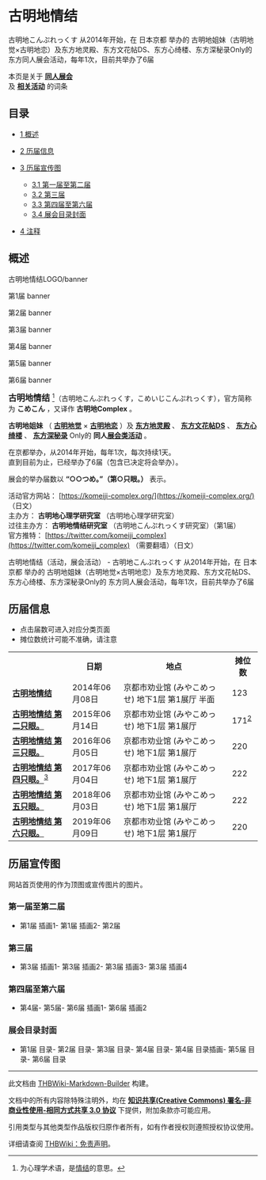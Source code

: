 # 古明地情结

<!-- source html: G:\repos\THBWiki-Markdown-Builder\THBWikiMarkdown\Temp\main\d\df\ns0%3A%E5%8F%A4%E6%98%8E%E5%9C%B0%E6%83%85%E7%BB%93.html -->

古明地こんぷれっくす 从2014年开始，在 日本京都 举办的 古明地姐妹（古明地觉×古明地恋）及东方地灵殿、东方文花帖DS、东方心绮楼、东方深秘录Only的 东方同人展会活动，每年1次，目前共举办了6届

本页是关于 **[同人展会](./同人展会.md#展会类活动)**   
及 **[相关活动](./相关活动.md)** 的词条

## 目录

- [1 概述](#概述)
- [2 历届信息](#历届信息)
- [3 历届宣传图](#历届宣传图)

  - [3.1 第一届至第二届](#第一届至第二届)
  - [3.2 第三届](#第三届)
  - [3.3 第四届至第六届](#第四届至第六届)
  - [3.4 展会目录封面](#展会目录封面)



- [4 注释](#注释)





## 概述



  
古明地情结LOGO/banner
  


[](./文件-古明地情结banner1.png.md)

第1届 banner


[](./文件-古明地情结banner2.png.md)
第2届 banner


[](./文件-古明地情结banner3.png.md)
第3届 banner


[](./文件-古明地情结banner4.png.md)
第4届 banner


[](./文件-古明地情结banner5.png.md)
第5届 banner


[](./文件-古明地情结banner6.png.md)
第6届 banner




  
<big> **古明地情结** </big>[^cite_note-1]（古明地こんぷれっくす，こめいじこんぷれっくす），官方简称为 **こめこん** ，又译作 **古明地Complex** 。  
  
  
  
  
 **古明地姐妹** （ **[古明地觉](./古明地觉.md)** × **[古明地恋](./古明地恋.md)** ）及 **[东方地灵殿](./东方地灵殿.md)** 、 **[东方文花帖DS](./东方文花帖DS.md)** 、 **[东方心绮楼](./东方心绮楼.md)** 、 **[东方深秘录](./东方深秘录.md)** Only的 **同人[展会类活动](./展会类活动.md#展会类活动)** 。  
  
在京都举办，从2014年开始，每年1次，每次持续1天。  
直到目前为止，已经举办了6届（包含已决定将会举办）。  
  
展会的举办届数以 **“○○つめ。”（第○只眼。）** 表示。  
  
  
  
  
活动官方网站： [https://komeiji-complex.org/](https://komeiji-complex.org/) （日文）  
主办方： **古明地心理学研究室** （古明地心理学研究室）  
过往主办方： **古明地情结研究室** （古明地こんぷれっくす研究室）（第1届）  
官方推特： [https://twitter.com/komeiji_complex](https://twitter.com/komeiji_complex) （需要翻墙）（日文）  
  
古明地情结（活动，展会活动） - 古明地こんぷれっくす 从2014年开始，在 日本京都 举办的 古明地姐妹（古明地觉×古明地恋）及东方地灵殿、东方文花帖DS、东方心绮楼、东方深秘录Only的 东方同人展会活动，每年1次，目前共举办了6届

## 历届信息
- 点击届数可进入对应分类页面
- 摊位数统计可能不准确，请注意


<table>
<tbody><tr><th> </th><th>日期</th><th>地点</th><th>摊位数</th></tr>
<tr><td id="1"><b><a href="/展会作品列表?e=%E5%8F%A4%E6%98%8E%E5%9C%B0%E6%83%85%E7%BB%93%231">古明地情结</a></b></td><td id="ev-1">2014年06月08日</td><td>京都市劝业馆 (みやこめっせ) 地下1层 第1展厅 半面</td><td>123</td></tr>
<tr><td id="2"><b><a href="/展会作品列表?e=%E5%8F%A4%E6%98%8E%E5%9C%B0%E6%83%85%E7%BB%93%232">古明地情结 第二只眼。</a></b></td><td id="ev-2">2015年06月14日</td><td>京都市劝业馆 (みやこめっせ) 地下1层 第1展厅</td><td>171<sup id="cite_ref-2" class="reference"><a href="#cite_note-2">2</a></sup></td></tr>
<tr><td id="3"><b><a href="/展会作品列表?e=%E5%8F%A4%E6%98%8E%E5%9C%B0%E6%83%85%E7%BB%93%233">古明地情结 第三只眼。</a></b></td><td id="ev-3">2016年06月05日</td><td>京都市劝业馆 (みやこめっせ) 地下1层 第1展厅</td><td>220</td></tr>
<tr><td id="4"><b><a href="/展会作品列表?e=%E5%8F%A4%E6%98%8E%E5%9C%B0%E6%83%85%E7%BB%93%234">古明地情结 第四只眼。</a></b><sup id="cite_ref-3" class="reference"><a href="#cite_note-3">3</a></sup></td><td id="ev-4">2017年06月04日</td><td>京都市劝业馆 (みやこめっせ) 地下1层 第1展厅</td><td>222</td></tr>
<tr><td id="5"><b><a href="/展会作品列表?e=%E5%8F%A4%E6%98%8E%E5%9C%B0%E6%83%85%E7%BB%93%235">古明地情结 第五只眼。</a></b></td><td id="ev-5">2018年06月03日</td><td>京都市劝业馆 (みやこめっせ) 地下1层 第1展厅</td><td>222</td></tr>
<tr><td id="6"><b><a href="/展会作品列表?e=%E5%8F%A4%E6%98%8E%E5%9C%B0%E6%83%85%E7%BB%93%236">古明地情结 第六只眼。</a></b></td><td id="ev-6">2019年06月09日</td><td>京都市劝业馆 (みやこめっせ) 地下1层 第1展厅</td><td>220</td></tr>
</tbody></table>



## 历届宣传图
  
网站首页使用的作为顶图或宣传图片的图片。
  


### 第一届至第二届
- [](./文件-古明地情结1插画1.png.md)第1届 插画1- [](./文件-古明地情结1插画2.png.md)第1届 插画2- [](./文件-古明地情结2.png.md)第2届


### 第三届
- [](./文件-古明地情结3插画1.png.md)第3届 插画1- [](./文件-古明地情结3插画2.jpg.md)第3届 插画2- [](./文件-古明地情结3插画3.jpg.md)第3届 插画3- [](./文件-古明地情结3插画4.jpg.md)第3届 插画4


### 第四届至第六届
- [](./文件-古明地情结4.jpg.md)第4届- [](./文件-古明地情结5.png.md)第5届- [](./文件-古明地情结6.png.md)第6届 插画1- [](./文件-古明地情结6插画2.png.md)第6届 插画2


### 展会目录封面
- [](./文件-古明地情结目录1.png.md)第1届 目录- [](./文件-古明地情结目录2.jpg.md)第2届 目录- [](./文件-古明地情结目录3.jpeg.md)第3届 目录- [](./文件-古明地情结目录4.jpg.md)第4届 目录- [](./文件-古明地情结目录4插画.png.md)第4届 目录插画- [](./文件-古明地情结目录5.jpg.md)第5届 目录- [](./文件-古明地情结6.png.md)第6届 目录


[^cite_note-1]: 为心理学术语，是[情结](https://zh.wikipedia.org/wiki/情结)的意思。

  
  






---

此文档由 [THBWiki-Markdown-Builder](https://github.com/Delsin-Yu/THBWiki-Markdown-Builder) 构建。

文档中的所有内容除特殊注明外，均在 [**知识共享(Creative Commons) 署名-非商业性使用-相同方式共享 3.0 协议**](https://creativecommons.org/licenses/by-sa/3.0/deed.zh-hans) 下提供，附加条款亦可能应用。

引用类型与其他类型作品版权归原作者所有，如有作者授权则遵照授权协议使用。

详细请查阅 [THBWiki：免责声明](https://thbwiki.cc/THBWiki:%E5%85%8D%E8%B4%A3%E5%A3%B0%E6%98%8E)。

